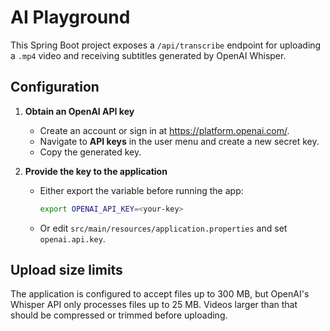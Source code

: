 # AI Playground

This Spring Boot project exposes a `/api/transcribe` endpoint for uploading a `.mp4` video and receiving subtitles generated by OpenAI Whisper.

## Configuration

1. **Obtain an OpenAI API key**
   - Create an account or sign in at <https://platform.openai.com/>.
   - Navigate to **API keys** in the user menu and create a new secret key.
   - Copy the generated key.

2. **Provide the key to the application**
   - Either export the variable before running the app:

     ```bash
     export OPENAI_API_KEY=<your-key>
     ```

   - Or edit `src/main/resources/application.properties` and set `openai.api.key`.

## Upload size limits

The application is configured to accept files up to 300 MB, but OpenAI's Whisper API only processes files up to 25 MB. Videos larger than that should be compressed or trimmed before uploading.
